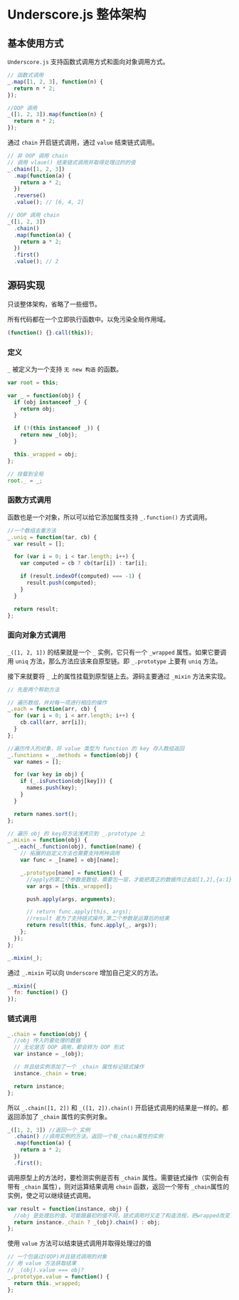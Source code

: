 # Underscore.js 整体架构

## 基本使用方式

`Underscore.js` 支持函数式调用方式和面向对象调用方式。

```js
// 函数式调用
_.map([1, 2, 3], function(n) {
  return n * 2;
});

//OOP 调用
_([1, 2, 3]).map(function(n) {
  return n * 2;
});
```

通过 `chain` 开启链式调用，通过 `value` 结束链式调用。

```js
// 非 OOP 调用 chain
// 调用 vlaue() 结束链式调用并取得处理过的的值
_.chain([1, 2, 3])
  .map(function(a) {
    return a * 2;
  })
  .reverse()
  .value(); // [6, 4, 2]

// OOP 调用 chain
_([1, 2, 3])
  .chain()
  .map(function(a) {
    return a * 2;
  })
  .first()
  .value(); // 2
```

## 源码实现

只谈整体架构，省略了一些细节。

所有代码都在一个立即执行函数中。以免污染全局作用域。

```js
(function() {}.call(this));
```

### 定义

`_` 被定义为一个支持 `无 new 构造` 的函数。

```js
var root = this;

var _ = function(obj) {
  if (obj instanceof _) {
    return obj;
  }

  if (!(this instanceof _)) {
    return new _(obj);
  }

  this._wrapped = obj;
};

// 挂载到全局
root._ = _;
```

### 函数方式调用

函数也是一个对象，所以可以给它添加属性支持 `_.function()` 方式调用。

```js
//一个数组去重方法
_.uniq = function(tar, cb) {
  var result = [];

  for (var i = 0; i < tar.length; i++) {
    var computed = cb ? cb(tar[i]) : tar[i];

    if (result.indexOf(computed) === -1) {
      result.push(computed);
    }
  }

  return result;
};
```

### 面向对象方式调用

`_([1, 2, 1])` 的结果就是一个 `_` 实例，它只有一个 `_wrapped` 属性。如果它要调用 `uniq` 方法，那么方法应该来自原型链。即 `_.prototype` 上要有 `uniq` 方法。

接下来就要将 `_` 上的属性挂载到原型链上去。源码主要通过 `_mixin` 方法来实现。

```js
// 先是两个帮助方法

// 遍历数组，并对每一项进行相应的操作
_.each = function(arr, cb) {
  for (var i = 0; i < arr.length; i++) {
    cb.call(arr, arr[i]);
  }
};

//遍历传入的对象，将 value 类型为 function 的 key 存入数组返回
_.functions = _.methods = function(obj) {
  var names = [];

  for (var key in obj) {
    if (_.isFunction(obj[key])) {
      names.push(key);
    }
  }

  return names.sort();
};

// 遍历 obj 的 key将方法浅拷贝到 _.prototype 上
_.mixin = function(obj) {
  _.each(_.function(obj), function(name) {
    // 拓展的自定义方法也需要支持两种调用
    var func = _[name] = obj[name];

    _.prototype[name] = function() {
      //apply的第二个参数是数组，需要包一层，才能把真正的数据传过去如[1,2],{a:1}
      var args = [this._wrapped];

      push.apply(args, arguments);

      // return func.apply(this, args);
      //result 是为了支持链式操作,第二个参数是运算后的结果
      return result(this, func.apply(_, args));
    };
  });
};

_.mixin(_);
```

通过 `_.mixin` 可以向 `Underscore` 增加自己定义的方法。

```js
_.mixin({
  fn: function() {}
});
```

### 链式调用

```js
_.chain = function(obj) {
  //obj 传入的要处理的数据
  // 无论是否 OOP 调用，都会转为 OOP 形式
  var instance = _(obj);

  // 并且给实例添加了一个 _chain 属性标记链式操作
  instance._chain = true;

  return instance;
};
```

所以 `_.chain([1, 2])` 和 `_([1, 2]).chain()` 开启链式调用的结果是一样的。都返回添加了 `_chain` 属性的实例对象。

```js
_([1, 2, 3]) //返回一个_实例
  .chain() //调用实例的方法，返回一个有_chain属性的实例
  .map(function(a) {
    return a * 2;
  })
  .first();
```

调用原型上的方法时，要检测实例是否有 `_chain` 属性。需要链式操作（实例会有带有 `_chain` 属性），则对运算结果调用 `chain` 函数，返回一个带有 `_chain`属性的实例，使之可以继续链式调用。

```js
var result = function(instance, obj) {
  //obj 是处理后的值，可能跟最初的值不同，链式调用时又走了构造流程，把wrapped改变了，所以最后value可以取得最后的值
  return instance._chain ? _(obj).chain() : obj;
};
```

使用 `value` 方法可以结束链式调用并取得处理过的值

```js
// 一个包装过(OOP)并且链式调用的对象
// 用 value 方法获取结果
// _(obj).value === obj?
_.prototype.value = function() {
  return this._wrapped;
};
```
